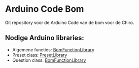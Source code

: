 # Arduino Code Bom
Git repository voor de Arduino Code van de bom voor de Chiro.
## Nodige Arduino libraries:
- Algemene functies: [BomFunctionLibrary](https://github.com/KobeVVl/BombFunctionsLibrary)
- Preset class: [PresetLibrary](https://github.com/KobeVVl/PresetLibrary)
- Question class: [BomFunctionLibrary](https://github.com/KobeVVl/QuestionLibrary)
